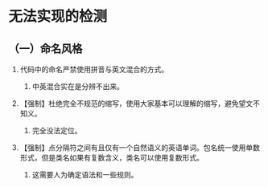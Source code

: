 # 无法实现的检测

## （一）命名风格

1. 代码中的命名严禁使用拼音与英文混合的方式。
   1. 中英混合实在是分辨不出来。
2. 【强制】杜绝完全不规范的缩写，使用大家基本可以理解的缩写，避免望文不知义。
   1. 完全没法定位。

3. 【强制】点分隔符之间有且仅有一个自然语义的英语单词。包名统一使用单数形式，但是类名如果有复数含义，类名可以使用复数形式。
   1. 这需要人为确定语法和一些规则。




